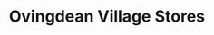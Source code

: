 ---
title: "Ovingdean Village Stores"
url: /brighton-and-hove/ovingdean-village-stores/
shop: convenience
---